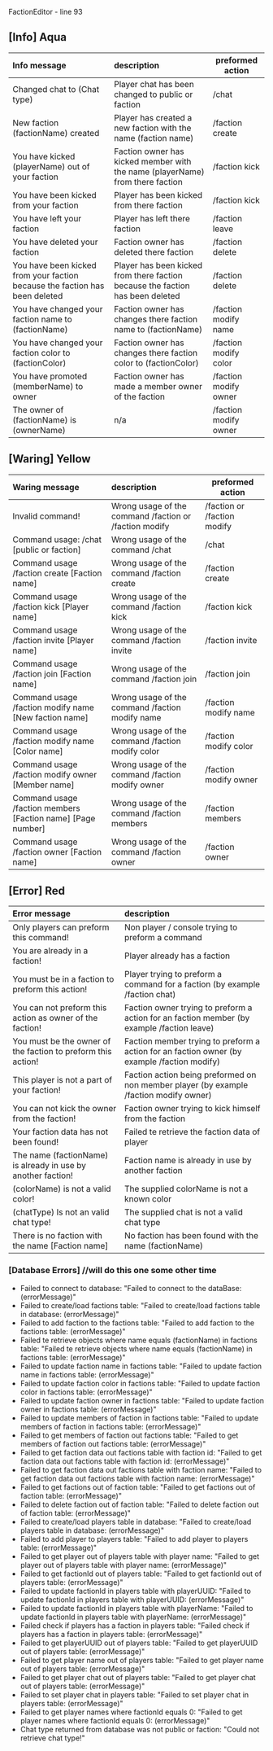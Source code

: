 FactionEditor - line 93
## [Info] Aqua
| Info message                                                                | description                                                                    | preformed action      |
|:----------------------------------------------------------------------------|:-------------------------------------------------------------------------------|-----------------------|
| Changed chat to (Chat type)                                                 | Player chat has been changed to public or faction                              | /chat                 |
| New faction (factionName) created                                           | Player has created a new faction with the name (faction name)                  | /faction create       |                 
| You have kicked (playerName) out of your faction                            | Faction owner has kicked member with the name (playerName) from there faction  | /faction kick         |
| You have been kicked from your faction                                      | Player has been kicked from there faction                                      | /faction kick         |
| You have left your faction                                                  | Player has left there faction                                                  | /faction leave        |
| You have deleted your faction                                               | Faction owner has deleted there faction                                        | /faction delete       |
| You have been kicked from your faction because the faction has been deleted | Player has been kicked from there faction because the faction has been deleted | /faction delete       |                
| You have changed your faction name to (factionName)                         | Faction owner has changes there faction name to (factionName)                  | /faction modify name  |
| You have changed your faction color to (factionColor)                       | Faction owner has changes there faction color to (factionColor)                | /faction modify color |
| You have promoted (memberName) to owner                                     | Faction owner has made a member owner of the faction                           | /faction modify owner |
| The owner of (factionName) is (ownerName)                                   | n/a                                                                            | /faction modify owner |

## [Waring] Yellow 
| Waring message                                              | description                                            | preformed action                        |
|:------------------------------------------------------------|:-------------------------------------------------------|-----------------------------------------|
| Invalid command!                                            | Wrong usage of the command /faction or /faction modify | /faction or /faction modify             |
| Command usage: /chat [public or faction]                    | Wrong usage of the command /chat                       | /chat                                   |
| Command usage /faction create [Faction name]                | Wrong usage of the command /faction create             | /faction create                         |
| Command usage /faction kick [Player name]                   | Wrong usage of the command /faction kick               | /faction kick                           |
| Command usage /faction invite [Player name]                 | Wrong usage of the command /faction invite             | /faction invite                         |
| Command usage /faction join [Faction name]                  | Wrong usage of the command /faction join               | /faction join                           |
| Command usage /faction modify name [New faction name]       | Wrong usage of the command /faction modify name        | /faction modify name                    |
| Command usage /faction modify name [Color name]             | Wrong usage of the command /faction modify color       | /faction modify color                   |
| Command usage /faction modify owner [Member name]           | Wrong usage of the command /faction modify owner       | /faction modify owner                   |
| Command usage /faction members [Faction name] [Page number] | Wrong usage of the command /faction members            | /faction members                        |
| Command usage /faction owner [Faction name]                 | Wrong usage of the command /faction owner              | /faction owner                          |

## [Error] Red
| Error message                                                | description                                                                                 |
|:-------------------------------------------------------------|:--------------------------------------------------------------------------------------------|
| Only players can preform this command!                       | Non player / console trying to preform a command                                            | 
| You are already in a faction!                                | Player already has a faction                                                                |
| You must be in a faction to preform this action!             | Player trying to preform a command for a faction (by example /faction chat)                 |
| You can not preform this action as owner of the faction!     | Faction owner trying to preform a action for an faction member (by example /faction leave)  |
| You must be the owner of the faction to preform this action! | Faction member trying to preform a action for an faction owner (by example /faction modify) |
| This player is not a part of your faction!                   | Faction action being preformed on non member player (by example /faction modify owner)      |
| You can not kick the owner from the faction!                 | Faction owner trying to kick himself from the faction                                       |
| Your faction data has not been found!                        | Failed te retrieve the faction data of player                                               |
| The name (factionName) is already in use by another faction! | Faction name is already in use by another faction                                           | *
| (colorName) is not a valid color!                            | The supplied colorName is not a known color                                                 |
| (chatType) Is not an valid chat type!                        | The supplied chat is not a valid chat type                                                  |
| There is no faction with the name [Faction name]             | No faction has been found with the name (factionName)                                       |

### [Database Errors] //will do this one some other time 
- Failed to connect to database: "Failed to connect to the dataBase: (errorMessage)"
- Failed to create/load factions table: "Failed to create/load factions table in database: (errorMessage)"
- Failed to add faction to the factions table: "Failed to add faction to the factions table: (errorMessage)" 
- Failed te retrieve objects where name equals (factionName) in factions table: "Failed te retrieve objects where name equals (factionName) in factions table: (errorMessage)"
- Failed to update faction name in factions table: "Failed to update faction name in factions table: (errorMessage)"
- Failed to update faction color in factions table: "Failed to update faction color in factions table: (errorMessage)"
- Failed to update faction owner in factions table: "Failed to update faction owner in factions table: (errorMessage)"
- Failed to update members of faction in factions table: "Failed to update members of faction in factions table: (errorMessage)"
- Failed to get members of faction out factions table: "Failed to get members of faction out factions table: (errorMessage)"
- Failed to get faction data out factions table with faction id: "Failed to get faction data out factions table with faction id: (errorMessage)"
- Failed to get faction data out factions table with faction name: "Failed to get faction data out factions table with faction name: (errorMessage)"
- Failed to get factions out of faction table: "Failed to get factions out of faction table: (errorMessage)"
- Failed to delete faction out of faction table: "Failed to delete faction out of faction table: (errorMessage)"
- Failed to create/load players table in database: "Failed to create/load players table in database: (errorMessage)"
- Failed to add player to players table: "Failed to add player to players table: (errorMessage)"
- Failed to get player out of players table with player name: "Failed to get player out of players table with player name: (errorMessage)"
- Failed to get factionId out of players table: "Failed to get factionId out of players table: (errorMessage)"
- Failed to update factionId in players table with playerUUID: "Failed to update factionId in players table with playerUUID: (errorMessage)"
- Failed to update factionId in players table with playerName: "Failed to update factionId in players table with playerName: (errorMessage)"
- Failed check if players has a faction in players table: "Failed check if players has a faction in players table: (errorMessage)"
- Failed to get playerUUID out of players table: "Failed to get playerUUID out of players table: (errorMessage)"
- Failed to get player name out of players table: "Failed to get player name out of players table: (errorMessage)"
- Failed to get player chat out of players table: "Failed to get player chat out of players table: (errorMessage)"
- Failed to set player chat in players table: "Failed to set player chat in players table: (errorMessage)"
- Failed to get player names where factionId equals 0: "Failed to get player names where factionId equals 0: (errorMessage)"
- Chat type returned from database was not public or faction: "Could not retrieve chat type!"